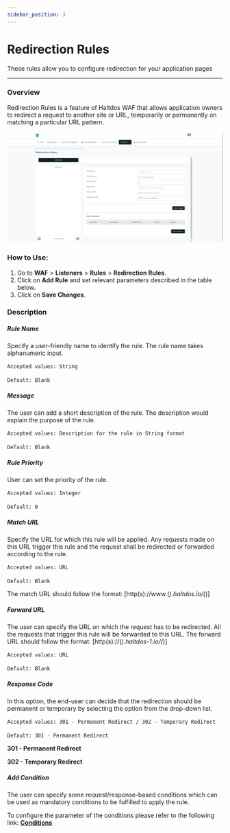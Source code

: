 ```yaml
---
sidebar_position: 3
---
```


# Redirection Rules

These rules allow you to configure redirection for your application pages

---

### Overview 
Redirection Rules is a feature of Haltdos WAF that allows application owners to redirect a request to another site or URL, temporarily or permanently on matching a particular URL pattern.

![Redirectional rules](/img/waf/v8/docs/list_redirection.png)

### How to Use:
1. Go to **WAF** > **Listeners** > **Rules** > **Redirection Rules**.
2. Click on **Add Rule** and set relevant parameters described in the table below.
3. Click on **Save Changes**.

### Description

##### **Rule Name**

Specify a user-friendly name to identify the rule. The rule name takes alphanumeric input.

    Accepted values: String

    Default: Blank

##### **Message**

The user can add a short description of the rule. The description would explain the purpose of the rule.

    Accepted values: Description for the rule in String format

    Default: Blank

##### **Rule Priority**

User can set the priority of the rule.

    Accepted values: Integer

    Default: 0

##### **Match URL**

Specify the URL for which this rule will be applied. Any requests made on this URL trigger this rule and the request shall be redirected or forwarded according to the rule.

    Accepted values: URL

    Default: Blank

The match URL should follow the format: [http(s)://www.(*).haltdos.io/(*)]

##### **Forward URL**

The user can specify the URL on which the request has to be redirected. All the requests that trigger this rule will be forwarded to this URL.
The forward URL should follow the format: [http(s)://(*).haltdos-1.io/(*)] 

    Accepted values: URL

    Default: Blank

##### **Response Code**

In this option, the end-user can decide that the redirection should be permanent or temporary by selecting the option from the drop-down list.

    Accepted values: 301 - Permanent Redirect / 302 - Temporary Redirect

    Default: 301 - Permanent Redirect

**301 - Permanent Redirect**

**302 - Temporary Redirect**

##### **Add Condition**

The user can specify some request/response-based conditions which can be used as mandatory conditions to be fulfilled to apply the rule.

To configure the parameter of the conditions please refer to the following link: [**Conditions**](/cloud/waf/listener/rules/ruleCond)